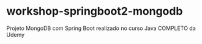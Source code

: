 # workshop-springboot2-mongodb
 Projeto MongoDB com Spring Boot realizado no curso Java COMPLETO da Udemy
